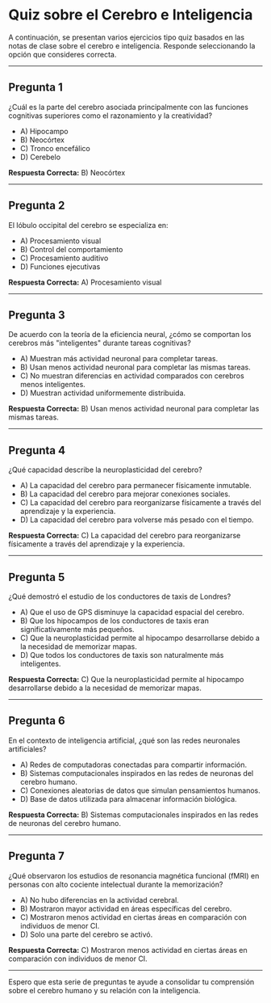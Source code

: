 # Quiz sobre el Cerebro e Inteligencia

A continuación, se presentan varios ejercicios tipo quiz basados en las notas de clase sobre el cerebro e inteligencia. Responde seleccionando la opción que consideres correcta.

---

## Pregunta 1

¿Cuál es la parte del cerebro asociada principalmente con las funciones cognitivas superiores como el razonamiento y la creatividad?

- A) Hipocampo
- B) Neocórtex
- C) Tronco encefálico
- D) Cerebelo

**Respuesta Correcta:** B) Neocórtex

---

## Pregunta 2

El lóbulo occipital del cerebro se especializa en:

- A) Procesamiento visual
- B) Control del comportamiento
- C) Procesamiento auditivo
- D) Funciones ejecutivas

**Respuesta Correcta:** A) Procesamiento visual

---

## Pregunta 3

De acuerdo con la teoría de la eficiencia neural, ¿cómo se comportan los cerebros más "inteligentes" durante tareas cognitivas?

- A) Muestran más actividad neuronal para completar tareas.
- B) Usan menos actividad neuronal para completar las mismas tareas.
- C) No muestran diferencias en actividad comparados con cerebros menos inteligentes.
- D) Muestran actividad uniformemente distribuida.

**Respuesta Correcta:** B) Usan menos actividad neuronal para completar las mismas tareas.

---

## Pregunta 4

¿Qué capacidad describe la neuroplasticidad del cerebro?

- A) La capacidad del cerebro para permanecer físicamente inmutable.
- B) La capacidad del cerebro para mejorar conexiones sociales.
- C) La capacidad del cerebro para reorganizarse físicamente a través del aprendizaje y la experiencia.
- D) La capacidad del cerebro para volverse más pesado con el tiempo.

**Respuesta Correcta:** C) La capacidad del cerebro para reorganizarse físicamente a través del aprendizaje y la experiencia.

---

## Pregunta 5

¿Qué demostró el estudio de los conductores de taxis de Londres?

- A) Que el uso de GPS disminuye la capacidad espacial del cerebro.
- B) Que los hipocampos de los conductores de taxis eran significativamente más pequeños.
- C) Que la neuroplasticidad permite al hipocampo desarrollarse debido a la necesidad de memorizar mapas.
- D) Que todos los conductores de taxis son naturalmente más inteligentes.

**Respuesta Correcta:** C) Que la neuroplasticidad permite al hipocampo desarrollarse debido a la necesidad de memorizar mapas.

---

## Pregunta 6

En el contexto de inteligencia artificial, ¿qué son las redes neuronales artificiales?

- A) Redes de computadoras conectadas para compartir información.
- B) Sistemas computacionales inspirados en las redes de neuronas del cerebro humano.
- C) Conexiones aleatorias de datos que simulan pensamientos humanos.
- D) Base de datos utilizada para almacenar información biológica.

**Respuesta Correcta:** B) Sistemas computacionales inspirados en las redes de neuronas del cerebro humano.

---

## Pregunta 7

¿Qué observaron los estudios de resonancia magnética funcional (fMRI) en personas con alto cociente intelectual durante la memorización?

- A) No hubo diferencias en la actividad cerebral.
- B) Mostraron mayor actividad en áreas específicas del cerebro.
- C) Mostraron menos actividad en ciertas áreas en comparación con individuos de menor CI.
- D) Solo una parte del cerebro se activó.

**Respuesta Correcta:** C) Mostraron menos actividad en ciertas áreas en comparación con individuos de menor CI.

---

Espero que esta serie de preguntas te ayude a consolidar tu comprensión sobre el cerebro humano y su relación con la inteligencia.